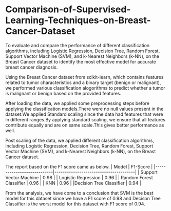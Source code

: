 # Comparison-of-Supervised-Learning-Techniques-on-Breast-Cancer-Dataset
To evaluate and compare the performance of different classification algorithms, including Logistic Regression, Decision Tree, Random Forest, Support Vector Machine (SVM), and k-Nearest Neighbors (k-NN), on the Breast Cancer dataset to identify the most effective model for accurate breast cancer diagnosis.

Using the Breast Cancer dataset from scikit-learn, which contains features related to tumor characteristics and a binary target (benign or malignant), we performed various classification alogorithms to predict whether a tumor is malignant or benign based on the provided features.

After loading the data, we applied some preprocessing steps before applying the classification models.There were no null values present in the dataset.We applied Standard scaling since the data had features that were in different ranges.By applying standard scaling, we ensure that all features contribute equally and are on same scale.This gives better performance as well.

Post scaling of the data, we applied different classification algorithms, including Logistic Regression, Decision Tree, Random Forest, Support Vector Machine (SVM), and k-Nearest Neighbors (k-NN), on the Breast Cancer dataset.

The report based on the F1 score came  as below.
|     Model                  |                            F1-Score   |
|----------------------------|---------------------------------------|
|   Support Vector Machine   |                0.98                   |
|   Logistic Regression      |                0.96                   |
|  Random Forest Classifier  |                0.96                   |
|                      KNN   |                0.96                   |
|Decision Tree Classifier    |                0.94                   |

From the analysis, we have come to a conclusion that SVM is the best model for this dataset since we have a F1 score of 0.98 and Decison Tree Classifier is the worst model for this dataset with F1 score of 0.94.
